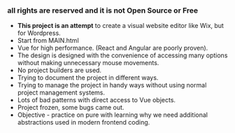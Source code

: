 ### all rights are reserved and it is not Open Source or Free

- **This project is an attempt** to create a visual website editor like Wix, but for Wordpress.
- Start from MAIN.html
- Vue for high performance. (React and Angular are poorly proven).
- The design is designed with the convenience of accessing many options without making unnecessary mouse movements.
- No project builders are used.
- Trying to document the project in different ways.
- Trying to manage the project in handy ways without using normal project management systems.
- Lots of bad patterns with direct access to Vue objects.
- Project frozen, some bugs came out.
- Objective - practice on pure with learning why we need additional abstractions used in modern frontend coding.
